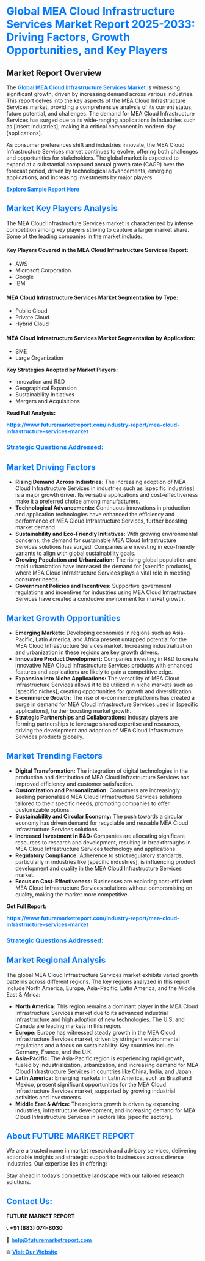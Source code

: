 <h1 style="color: #007BFF;">Global MEA Cloud Infrastructure Services Market Report 2025-2033: Driving Factors, Growth Opportunities, and Key Players</h1>

<section id="overview">
<h2>Market Report Overview</h2>
<p>The <a href="https://www.futuremarketreport.com/industry-report/mea-cloud-infrastructure-services-market" style="color: #007BFF; text-decoration: none;"><strong>Global MEA Cloud Infrastructure Services Market</strong></a> is witnessing significant growth, driven by increasing demand across various industries. This report delves into the key aspects of the MEA Cloud Infrastructure Services market, providing a comprehensive analysis of its current status, future potential, and challenges. The demand for MEA Cloud Infrastructure Services has surged due to its wide-ranging applications in industries such as [insert industries], making it a critical component in modern-day [applications].</p>
<p>As consumer preferences shift and industries innovate, the MEA Cloud Infrastructure Services market continues to evolve, offering both challenges and opportunities for stakeholders. The global market is expected to expand at a substantial compound annual growth rate (CAGR) over the forecast period, driven by technological advancements, emerging applications, and increasing investments by major players.</p>
</section>

<section id="overview">
<p><a href="https://www.futuremarketreport.com/request-sample/reportId=60607" style="color: #007BFF; text-decoration: none;"><strong>Explore Sample Report Here</strong></a></p>
</section>

<section id="key-players">
<h2 style="color: #007BFF;">Market Key Players Analysis</h2>
<p>The MEA Cloud Infrastructure Services market is characterized by intense competition among key players striving to capture a larger market share. Some of the leading companies in the market include:</p>
<h4>Key Players Covered in the MEA Cloud Infrastructure Services Report:</h4>
<ul><li>AWS</li><li>Microsoft Corporation</li><li>Google</li><li>IBM</li></ul>
<h4>MEA Cloud Infrastructure Services Market Segmentation by Type:</h4>
<ul><li>Public Cloud</li><li>Private Cloud</li><li>Hybrid Cloud</li></ul>

<h4>MEA Cloud Infrastructure Services Market Segmentation by Application:</h4>
<ul><li>SME</li><li>Large Organization</li></ul>
<p><strong>Key Strategies Adopted by Market Players:</strong></p>
<ul>
<li>Innovation and R&D</li>
<li>Geographical Expansion</li>
<li>Sustainability Initiatives</li>
<li>Mergers and Acquisitions</li>
</ul>
</section>

<section>
<p><strong>Read Full Analysis: </strong></p><a href="https://www.futuremarketreport.com/industry-report/mea-cloud-infrastructure-services-market" style="color: #007BFF; text-decoration: none;"><strong>https://www.futuremarketreport.com/industry-report/mea-cloud-infrastructure-services-market</strong></a>
<h3 style="color: #007BFF;">Strategic Questions Addressed:</h3>
</section>

<section id="driving-factors">
<h2 style="color: #007BFF;">Market Driving Factors</h2>
<ul>
<li><strong>Rising Demand Across Industries:</strong> The increasing adoption of MEA Cloud Infrastructure Services in industries such as [specific industries] is a major growth driver. Its versatile applications and cost-effectiveness make it a preferred choice among manufacturers.</li>
<li><strong>Technological Advancements:</strong> Continuous innovations in production and application technologies have enhanced the efficiency and performance of MEA Cloud Infrastructure Services, further boosting market demand.</li>
<li><strong>Sustainability and Eco-Friendly Initiatives:</strong> With growing environmental concerns, the demand for sustainable MEA Cloud Infrastructure Services solutions has surged. Companies are investing in eco-friendly variants to align with global sustainability goals.</li>
<li><strong>Growing Population and Urbanization:</strong> The rising global population and rapid urbanization have increased the demand for [specific products], where MEA Cloud Infrastructure Services plays a vital role in meeting consumer needs.</li>
<li><strong>Government Policies and Incentives:</strong> Supportive government regulations and incentives for industries using MEA Cloud Infrastructure Services have created a conducive environment for market growth.</li>
</ul>
</section>

<section id="growth-opportunities">
<h2 style="color: #007BFF;">Market Growth Opportunities</h2>
<ul>
<li><strong>Emerging Markets:</strong> Developing economies in regions such as Asia-Pacific, Latin America, and Africa present untapped potential for the MEA Cloud Infrastructure Services market. Increasing industrialization and urbanization in these regions are key growth drivers.</li>
<li><strong>Innovative Product Development:</strong> Companies investing in R&D to create innovative MEA Cloud Infrastructure Services products with enhanced features and applications are likely to gain a competitive edge.</li>
<li><strong>Expansion into Niche Applications:</strong> The versatility of MEA Cloud Infrastructure Services allows it to be utilized in niche markets such as [specific niches], creating opportunities for growth and diversification.</li>
<li><strong>E-commerce Growth:</strong> The rise of e-commerce platforms has created a surge in demand for MEA Cloud Infrastructure Services used in [specific applications], further boosting market growth.</li>
<li><strong>Strategic Partnerships and Collaborations:</strong> Industry players are forming partnerships to leverage shared expertise and resources, driving the development and adoption of MEA Cloud Infrastructure Services products globally.</li>
</ul>
</section>

<section id="trending-factors">
<h2 style="color: #007BFF;">Market Trending Factors</h2>
<ul>
<li><strong>Digital Transformation:</strong> The integration of digital technologies in the production and distribution of MEA Cloud Infrastructure Services has improved efficiency and customer satisfaction.</li>
<li><strong>Customization and Personalization:</strong> Consumers are increasingly seeking personalized MEA Cloud Infrastructure Services solutions tailored to their specific needs, prompting companies to offer customizable options.</li>
<li><strong>Sustainability and Circular Economy:</strong> The push towards a circular economy has driven demand for recyclable and reusable MEA Cloud Infrastructure Services solutions.</li>
<li><strong>Increased Investment in R&D:</strong> Companies are allocating significant resources to research and development, resulting in breakthroughs in MEA Cloud Infrastructure Services technology and applications.</li>
<li><strong>Regulatory Compliance:</strong> Adherence to strict regulatory standards, particularly in industries like [specific industries], is influencing product development and quality in the MEA Cloud Infrastructure Services market.</li>
<li><strong>Focus on Cost-Effectiveness:</strong> Businesses are exploring cost-efficient MEA Cloud Infrastructure Services solutions without compromising on quality, making the market more competitive.</li>
</ul>
</section>

<section>
<p><strong>Get Full Report: </strong></p><a href="https://www.futuremarketreport.com/industry-report/mea-cloud-infrastructure-services-market" style="color: #007BFF; text-decoration: none;"><strong>https://www.futuremarketreport.com/industry-report/mea-cloud-infrastructure-services-market</strong></a>
<h3 style="color: #007BFF;">Strategic Questions Addressed:</h3>
</section>


<section id="regional-analysis">
<h2 style="color: #007BFF;">Market Regional Analysis</h2>
<p>The global MEA Cloud Infrastructure Services market exhibits varied growth patterns across different regions. The key regions analyzed in this report include North America, Europe, Asia-Pacific, Latin America, and the Middle East & Africa:</p>
<ul>
<li><strong>North America:</strong> This region remains a dominant player in the MEA Cloud Infrastructure Services market due to its advanced industrial infrastructure and high adoption of new technologies. The U.S. and Canada are leading markets in this region.</li>
<li><strong>Europe:</strong> Europe has witnessed steady growth in the MEA Cloud Infrastructure Services market, driven by stringent environmental regulations and a focus on sustainability. Key countries include Germany, France, and the U.K.</li>
<li><strong>Asia-Pacific:</strong> The Asia-Pacific region is experiencing rapid growth, fueled by industrialization, urbanization, and increasing demand for MEA Cloud Infrastructure Services in countries like China, India, and Japan.</li>
<li><strong>Latin America:</strong> Emerging markets in Latin America, such as Brazil and Mexico, present significant opportunities for the MEA Cloud Infrastructure Services market, supported by growing industrial activities and investments.</li>
<li><strong>Middle East & Africa:</strong> The region’s growth is driven by expanding industries, infrastructure development, and increasing demand for MEA Cloud Infrastructure Services in sectors like [specific sectors].</li>
</ul>
</section>

<footer>
<h2 style="color: #007BFF;">About FUTURE MARKET REPORT</h2>
<p>We are a trusted name in market research and advisory services, delivering actionable insights and strategic support to businesses across diverse industries. Our expertise lies in offering:</p>

<p>Stay ahead in today’s competitive landscape with our tailored research solutions.</p>

<h2 style="color: #007BFF;">Contact Us:</h2>
<p><strong>FUTURE MARKET REPORT</strong></p>
<p>📞 <strong>+91 (883) 074-8030</strong></p>
<p>📧 <strong><a href="mailto:help@futuremarketreport.com" style="color: #007BFF;">help@futuremarketreport.com</a></strong></p>
<p>🌐 <strong><a href="https://www.futuremarketreport.com/" style="color: #007BFF;">Visit Our Website</a></strong></p>
</footer>